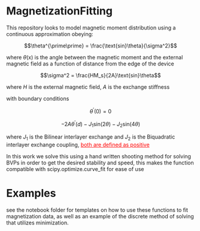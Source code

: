 # MagnetizationFitting

This repository looks to model magnetic moment distribution using a continuous approximation obeying:

$$\theta^{\prime\prime} = \frac{\text{sin}\theta}{\sigma^2}$$

where $\theta$(x) is the angle between the magnetic moment and the external magnetic field as a function of distance from the edge of the device 

$$\sigma^2 = \frac{HM_s}{2A}\text{sin}\theta$$

where $H$ is the external magnetic field,  $A$ is the exchange stiffness

with boundary conditions 

$$\theta^\prime(0) = 0$$

$$-2A\theta^\prime(d) - J_1\text{sin}(2\theta) - J_2\text{sin}(4\theta)$$

where $J_1$ is the Bilinear interlayer exchange and $J_2$ is the Biquadratic interlayer exchange coupling, <font color="red"><ins>both are defined as positive</ins></font>

In this work we solve this using a hand written shooting method for solving BVPs in order to get the desired stability and speed, this makes the function
compatible with scipy.optimize.curve_fit for ease of use

# Examples

see the notebook folder for templates on how to use these functions to fit magnetization data, as well as an example of the discrete method of solving
that utilizes minimization.
